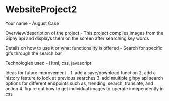 # WebsiteProject2

Your name -
    August Case

Overview/description of the project -
    This project compiles images from the Giphy api and displays them on the screen after searching key words

Details on how to use it or what functionality is offered -
    Search for specific gifs through the search bar

Technologies used - 
    Html, css, javascript

Ideas for future improvement - 
    1. add a save/download function
    2. add a history feature to look at previous searches
    3. add multiple gihpy api search options for different endpoints
       such as, trending, search, translate, and action
    4. figure out how to get individual images to operate independently in css